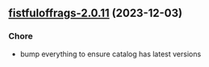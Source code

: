 

## [fistfuloffrags-2.0.11](https://github.com/truecharts/charts/compare/fistfuloffrags-2.0.10...fistfuloffrags-2.0.11) (2023-12-03)

### Chore

- bump everything to ensure catalog has latest versions
  
  